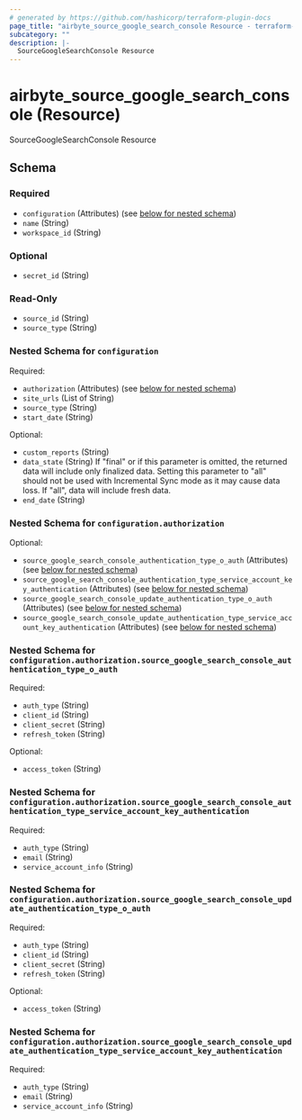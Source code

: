 ```yaml
---
# generated by https://github.com/hashicorp/terraform-plugin-docs
page_title: "airbyte_source_google_search_console Resource - terraform-provider-airbyte"
subcategory: ""
description: |-
  SourceGoogleSearchConsole Resource
---
```


# airbyte_source_google_search_console (Resource)

SourceGoogleSearchConsole Resource



<!-- schema generated by tfplugindocs -->
## Schema

### Required

- `configuration` (Attributes) (see [below for nested schema](#nestedatt--configuration))
- `name` (String)
- `workspace_id` (String)

### Optional

- `secret_id` (String)

### Read-Only

- `source_id` (String)
- `source_type` (String)

<a id="nestedatt--configuration"></a>
### Nested Schema for `configuration`

Required:

- `authorization` (Attributes) (see [below for nested schema](#nestedatt--configuration--authorization))
- `site_urls` (List of String)
- `source_type` (String)
- `start_date` (String)

Optional:

- `custom_reports` (String)
- `data_state` (String) If "final" or if this parameter is omitted, the returned data will include only finalized data. Setting this parameter to "all" should not be used with Incremental Sync mode as it may cause data loss. If "all", data will include fresh data.
- `end_date` (String)

<a id="nestedatt--configuration--authorization"></a>
### Nested Schema for `configuration.authorization`

Optional:

- `source_google_search_console_authentication_type_o_auth` (Attributes) (see [below for nested schema](#nestedatt--configuration--authorization--source_google_search_console_authentication_type_o_auth))
- `source_google_search_console_authentication_type_service_account_key_authentication` (Attributes) (see [below for nested schema](#nestedatt--configuration--authorization--source_google_search_console_authentication_type_service_account_key_authentication))
- `source_google_search_console_update_authentication_type_o_auth` (Attributes) (see [below for nested schema](#nestedatt--configuration--authorization--source_google_search_console_update_authentication_type_o_auth))
- `source_google_search_console_update_authentication_type_service_account_key_authentication` (Attributes) (see [below for nested schema](#nestedatt--configuration--authorization--source_google_search_console_update_authentication_type_service_account_key_authentication))

<a id="nestedatt--configuration--authorization--source_google_search_console_authentication_type_o_auth"></a>
### Nested Schema for `configuration.authorization.source_google_search_console_authentication_type_o_auth`

Required:

- `auth_type` (String)
- `client_id` (String)
- `client_secret` (String)
- `refresh_token` (String)

Optional:

- `access_token` (String)


<a id="nestedatt--configuration--authorization--source_google_search_console_authentication_type_service_account_key_authentication"></a>
### Nested Schema for `configuration.authorization.source_google_search_console_authentication_type_service_account_key_authentication`

Required:

- `auth_type` (String)
- `email` (String)
- `service_account_info` (String)


<a id="nestedatt--configuration--authorization--source_google_search_console_update_authentication_type_o_auth"></a>
### Nested Schema for `configuration.authorization.source_google_search_console_update_authentication_type_o_auth`

Required:

- `auth_type` (String)
- `client_id` (String)
- `client_secret` (String)
- `refresh_token` (String)

Optional:

- `access_token` (String)


<a id="nestedatt--configuration--authorization--source_google_search_console_update_authentication_type_service_account_key_authentication"></a>
### Nested Schema for `configuration.authorization.source_google_search_console_update_authentication_type_service_account_key_authentication`

Required:

- `auth_type` (String)
- `email` (String)
- `service_account_info` (String)


